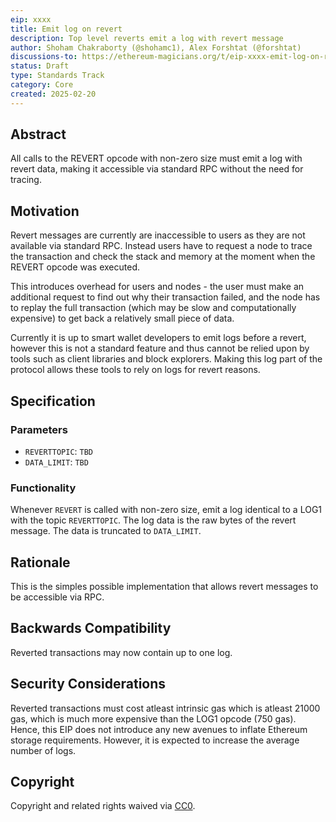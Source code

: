 ```yaml
---
eip: xxxx
title: Emit log on revert
description: Top level reverts emit a log with revert message
author: Shoham Chakraborty (@shohamc1), Alex Forshtat (@forshtat)
discussions-to: https://ethereum-magicians.org/t/eip-xxxx-emit-log-on-revert/22918
status: Draft
type: Standards Track
category: Core
created: 2025-02-20
---
```


## Abstract

All calls to the REVERT opcode with non-zero size must emit a log with revert data, making it accessible via standard RPC without the need for tracing.

## Motivation

Revert messages are currently are inaccessible to users as they are not available via standard RPC. Instead users have to request a node to trace the transaction and check the stack and memory at the moment when the REVERT opcode was executed. 

This introduces overhead for users and nodes - the user must make an additional request to find out why their transaction failed, and the node has to replay the full transaction (which may be slow and computationally expensive) to get back a relatively small piece of data.

Currently it is up to smart wallet developers to emit logs before a revert, however this is not a standard feature and thus cannot be relied upon by tools such as client libraries and block explorers. Making this log part of the protocol allows these tools to rely on logs for revert reasons.

## Specification

### Parameters

* `REVERTTOPIC`: `TBD`
* `DATA_LIMIT`: `TBD`

### Functionality

Whenever `REVERT` is called with non-zero size, emit a log identical to a LOG1 with the topic `REVERTTOPIC`. The log data is the raw bytes of the revert message. The data is truncated to `DATA_LIMIT`.

## Rationale

This is the simples possible implementation that allows revert messages to be accessible via RPC. 

## Backwards Compatibility

Reverted transactions may now contain up to one log.

## Security Considerations

Reverted transactions must cost atleast intrinsic gas which is atleast 21000 gas, which is much more expensive than the LOG1 opcode (750 gas). Hence, this EIP does not introduce any new avenues to inflate Ethereum storage requirements. However, it is expected to increase the average number of logs.

## Copyright

Copyright and related rights waived via [CC0](../LICENSE.md).
